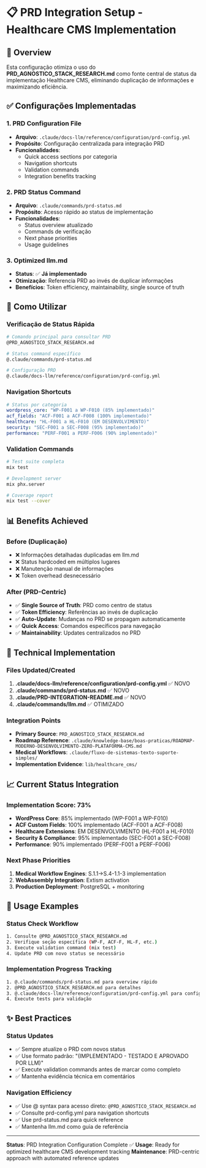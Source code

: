 # 📋 PRD Integration Setup - Healthcare CMS Implementation

<!-- DSM:CONFIG:prd_integration HEALTHCARE:implementation_tracking L4:setup_guide -->

## 🎯 **Overview**

Esta configuração otimiza o uso do **PRD_AGNOSTICO_STACK_RESEARCH.md** como fonte central de status da implementação Healthcare CMS, eliminando duplicação de informações e maximizando eficiência.

## ✅ **Configurações Implementadas**

### **1. PRD Configuration File**
- **Arquivo**: `.claude/docs-llm/reference/configuration/prd-config.yml`
- **Propósito**: Configuração centralizada para integração PRD
- **Funcionalidades**:
  - Quick access sections por categoria
  - Navigation shortcuts
  - Validation commands
  - Integration benefits tracking

### **2. PRD Status Command**
- **Arquivo**: `.claude/commands/prd-status.md`
- **Propósito**: Acesso rápido ao status de implementação
- **Funcionalidades**:
  - Status overview atualizado
  - Commands de verificação
  - Next phase priorities
  - Usage guidelines

### **3. Optimized llm.md**
- **Status**: ✅ **Já implementado**
- **Otimização**: Referencia PRD ao invés de duplicar informações
- **Benefícios**: Token efficiency, maintainability, single source of truth

## 🚀 **Como Utilizar**

### **Verificação de Status Rápida**
```bash
# Comando principal para consultar PRD
@PRD_AGNOSTICO_STACK_RESEARCH.md

# Status command específico
@.claude/commands/prd-status.md

# Configuração PRD
@.claude/docs-llm/reference/configuration/prd-config.yml
```

### **Navigation Shortcuts**
```yaml
# Status por categoria
wordpress_core: "WP-F001 a WP-F010 (85% implementado)"
acf_fields: "ACF-F001 a ACF-F008 (100% implementado)"
healthcare: "HL-F001 a HL-F010 (EM DESENVOLVIMENTO)"
security: "SEC-F001 a SEC-F008 (95% implementado)"
performance: "PERF-F001 a PERF-F006 (90% implementado)"
```

### **Validation Commands**
```bash
# Test suite completa
mix test

# Development server
mix phx.server

# Coverage report
mix test --cover
```

## 📊 **Benefits Achieved**

### **Before (Duplicação)**
- ❌ Informações detalhadas duplicadas em llm.md
- ❌ Status hardcoded em múltiplos lugares
- ❌ Manutenção manual de informações
- ❌ Token overhead desnecessário

### **After (PRD-Centric)**
- ✅ **Single Source of Truth**: PRD como centro de status
- ✅ **Token Efficiency**: Referências ao invés de duplicação
- ✅ **Auto-Update**: Mudanças no PRD se propagam automaticamente
- ✅ **Quick Access**: Comandos específicos para navegação
- ✅ **Maintainability**: Updates centralizados no PRD

## 🔧 **Technical Implementation**

### **Files Updated/Created**
1. **.claude/docs-llm/reference/configuration/prd-config.yml** ✅ NOVO
2. **.claude/commands/prd-status.md** ✅ NOVO
3. **.claude/PRD-INTEGRATION-README.md** ✅ NOVO
4. **.claude/commands/llm.md** ✅ OTIMIZADO

### **Integration Points**
- **Primary Source**: `PRD_AGNOSTICO_STACK_RESEARCH.md`
- **Roadmap Reference**: `.claude/knowledge-base/boas-praticas/ROADMAP-MODERNO-DESENVOLVIMENTO-ZERO-PLATAFORMA-CMS.md`
- **Medical Workflows**: `.claude/fluxo-de-sistemas-texto-suporte-simples/`
- **Implementation Evidence**: `lib/healthcare_cms/`

## 📈 **Current Status Integration**

### **Implementation Score: 73%**
- **WordPress Core**: 85% implementado (WP-F001 a WP-F010)
- **ACF Custom Fields**: 100% implementado (ACF-F001 a ACF-F008)
- **Healthcare Extensions**: EM DESENVOLVIMENTO (HL-F001 a HL-F010)
- **Security & Compliance**: 95% implementado (SEC-F001 a SEC-F008)
- **Performance**: 90% implementado (PERF-F001 a PERF-F006)

### **Next Phase Priorities**
1. **Medical Workflow Engines**: S.1.1→S.4-1.1-3 implementation
2. **WebAssembly Integration**: Extism activation
3. **Production Deployment**: PostgreSQL + monitoring

## 🎯 **Usage Examples**

### **Status Check Workflow**
```bash
1. Consulte @PRD_AGNOSTICO_STACK_RESEARCH.md
2. Verifique seção específica (WP-F, ACF-F, HL-F, etc.)
3. Execute validation command (mix test)
4. Update PRD com novo status se necessário
```

### **Implementation Progress Tracking**
```bash
1. @.claude/commands/prd-status.md para overview rápido
2. @PRD_AGNOSTICO_STACK_RESEARCH.md para detalhes
3. @.claude/docs-llm/reference/configuration/prd-config.yml para configuração
4. Execute tests para validação
```

## ✨ **Best Practices**

### **Status Updates**
- ✅ Sempre atualize o PRD com novos status
- ✅ Use formato padrão: "(IMPLEMENTADO - TESTADO E APROVADO POR LLM)"
- ✅ Execute validation commands antes de marcar como completo
- ✅ Mantenha evidência técnica em comentários

### **Navigation Efficiency**
- ✅ Use @ syntax para acesso direto: `@PRD_AGNOSTICO_STACK_RESEARCH.md`
- ✅ Consulte prd-config.yml para navigation shortcuts
- ✅ Use prd-status.md para quick reference
- ✅ Mantenha llm.md como guia de referência

---

**Status**: PRD Integration Configuration Complete ✅
**Usage**: Ready for optimized healthcare CMS development tracking
**Maintenance**: PRD-centric approach with automated reference updates
